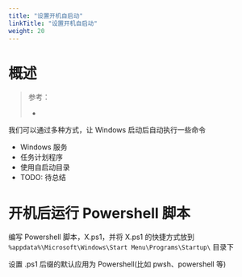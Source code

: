 ```yaml
---
title: "设置开机自启动"
linkTitle: "设置开机自启动"
weight: 20
---
```


# 概述

> 参考：
> 
> -

我们可以通过多种方式，让 Windows 启动后自动执行一些命令

- Windows 服务
- 任务计划程序
- 使用自启动目录
- TODO: 待总结

# 开机后运行 Powershell 脚本

编写 Powershell 脚本，X.ps1，并将 X.ps1 的快捷方式放到 ``%appdata%\Microsoft\Windows\Start Menu\Programs\Startup\`` 目录下

设置 .ps1 后缀的默认应用为 Powershell(比如 pwsh、powershell 等)
